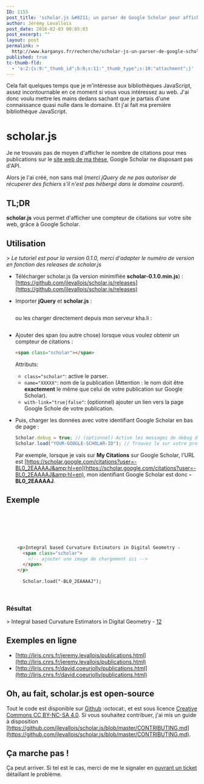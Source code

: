 ```yaml
---
ID: 1155
post_title: 'scholar.js &#8211; un parser de Google Scholar pour afficher le nombre de citations sur votre site'
author: Jérémy Levallois
post_date: 2016-02-03 00:05:03
post_excerpt: ""
layout: post
permalink: >
  http://www.karganys.fr/recherche/scholar-js-un-parser-de-google-scholar-pour-afficher-le-nombre-de-citations-sur-votre-site/
published: true
tc-thumb-fld:
  - 'a:2:{s:9:"_thumb_id";b:0;s:11:"_thumb_type";s:10:"attachment";}'
---
```

Cela fait quelques temps que je m'intéresse aux bibliothèques JavaScript, assez
incontournable en ce moment si vous vous intéressez au web. J'ai donc voulu
mettre les mains dedans sachant que je partais d'une connaissance quasi nulle
dans le domaine. Et j'ai fait ma première bibliothèque JavaScript.

# scholar.js

Je ne trouvais pas de moyen d'afficher le nombre de citations pour mes
publications sur le [site web de ma
thèse](http://liris.cnrs.fr/jeremy.levallois/publications.html), Google Scholar
ne disposant pas d'API.

Alors je l'ai créé, non sans mal (*merci jQuery de ne pas autoriser de récuperer des fichiers s'il n'est pas hébergé dans le domaine courant*).

## TL;DR

**scholar.js** vous permet d'afficher une compteur de citations sur votre site web, grâce à Google Scholar.

## Utilisation
&gt; *Le tutoriel est pour la version 0.1.0, merci d'adapter le numéro de version en fonction des releases de scholar.js*

- Télécharger scholar.js (la version minimifiée **scholar-0.1.0.min.js**) : [https://github.com/jlevallois/scholar.js/releases](https://github.com/jlevallois/scholar.js/releases)

- Importer **jQuery** et **scholar.js** :

  ```html
  
  
  ```

  ou les charger directement depuis mon serveur kha.li :

  ```html
  
  
  ```

- Ajouter des span (ou autre chose) lorsque vous voulez obtenir un compteur de citations :

  ```html
  <span class="scholar"></span>
  ```
  Attributs:
  - `class="scholar"`: active le parser.
  - `name="XXXXX"`: nom de la publication (Attention : le nom doit être **exactement** le même que celui de votre publication sur Google Scholar).
  - `with-link="true|false"`: (optionnel) ajouter un lien vers la page Google Schole de votre publication.

- Puis, charger les données avec votre identifiant Google Scholar en bas de page :

  ```js
  Scholar.debug = true; // (optionnel) Active les messages de debug dans la console.
  Scholar.load("YOUR-GOOGLE-SCHOLAR-ID"); // Trouvez le sur votre profil Google Scholar.
  ```
  Par exemple, lorsque je vais sur **My Citations** sur Google Scholar, l'URL est [https://scholar.google.com/citations?user=-BL0_2EAAAAJ&amp;hl=en](https://scholar.google.com/citations?user=-BL0_2EAAAAJ&amp;hl=en), mon identifiant Google Scholar est donc **-BL0_2EAAAAJ**.

## Exemple

```html

  
    
    
  
  
    <p>Integral based Curvature Estimators in Digital Geometry -
      <span class="scholar">
        <!-- ajouter une image de chargement ici -->
      </span>
    </p>
    
      Scholar.load("-BL0_2EAAAAJ");
    
  

```

### Résultat

&gt; Integral based Curvature Estimators in Digital Geometry - [12](https://scholar.google.fr/citations?view_op=view_citation&amp;hl=fr&amp;user=-BL0_2EAAAAJ&amp;citation_for_view=-BL0_2EAAAAJ:u5HHmVD_uO8C)

## Exemples en ligne

- [http://liris.cnrs.fr/jeremy.levallois/publications.html](http://liris.cnrs.fr/jeremy.levallois/publications.html)
- [http://liris.cnrs.fr/david.coeurjolly/publications.html](http://liris.cnrs.fr/david.coeurjolly/publications.html)

## Oh, au fait, scholar.js est open-source

Tout le code est disponible sur [Github](https://github.com/jlevallois/scholar.js) :octocat:, et est sous licence [Creative Commons CC BY-NC-SA 4.0](http://creativecommons.org/licenses/by-nc-sa/4.0/). Si vous souhaitez contribuer, j'ai mis un guide à disposition [https://github.com/jlevallois/scholar.js/blob/master/CONTRIBUTING.md](https://github.com/jlevallois/scholar.js/blob/master/CONTRIBUTING.md).

## Ça marche pas !

Ça peut arriver. Si tel est le cas, merci de me le signaler en [ouvrant un ticket](https://github.com/jlevallois/scholar.js/issues) détaillant le problème.